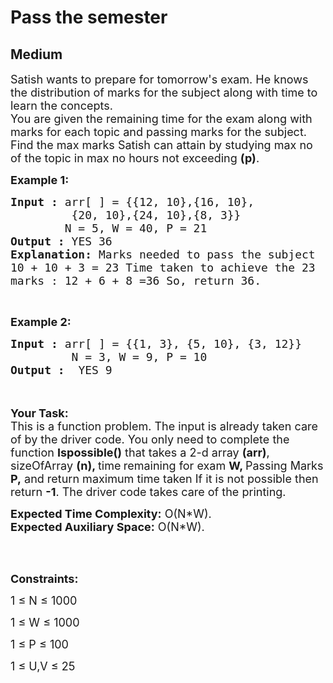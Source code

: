 # Pass the semester
## Medium
<div class="problems_problem_content__Xm_eO"><p><span style="font-size:18px">Satish wants to prepare for tomorrow's exam. He knows the distribution of marks for the subject along with time to learn the concepts.<br>
You are given the remaining time for the exam along with marks for each topic and passing marks for the subject.<br>
Find the max marks Satish can attain by studying max no of the topic in max no hours not exceeding <strong>(p)</strong>.</span></p>

<p><span style="font-size:18px"><strong>Example 1:</strong></span></p>

<pre><span style="font-size:18px"><strong>Input :</strong> arr[ ] = {{12, 10},{16, 10},
         {20, 10},{24, 10},{8, 3}}
        N = 5, W = 40, P = 21
<strong>Output :</strong> YES 36
<strong>Explanation:</strong> Marks needed to pass the subject  
10 + 10 + 3 = 23 Time taken to achieve the 23 
marks : 12 + 6 + 8 =36 So, return 36.
</span></pre>

<p>&nbsp;</p>

<p><span style="font-size:18px"><strong>Example 2:</strong></span></p>

<pre><span style="font-size:18px"><strong>Input :</strong> arr[ ] = {{1, 3}, {5, 10}, {3, 12}}
&nbsp;        N = 3, W = 9, P = 10  <strong>
Output :</strong>  YES 9</span></pre>

<p><br>
<br>
<span style="font-size:18px"><strong>Your Task:</strong><br>
This is a function problem. The input is already taken care of by the driver code. You only need to complete the function <strong>Ispossible()</strong> that takes a 2-d array <strong>(arr)</strong>, sizeOfArray <strong>(n), </strong>time<strong>&nbsp;</strong>remaining for exam&nbsp;<strong>W, </strong>Passing Marks<strong> P,</strong>&nbsp;and return maximum time taken If it is not possible then return <strong>-1</strong>. The driver code takes care of the printing.</span></p>

<p><span style="font-size:18px"><strong>Expected Time Complexity:</strong>&nbsp;O(N*W).<br>
<strong>Expected Auxiliary Space:</strong>&nbsp;O(N*W).</span></p>

<p>&nbsp;</p>

<p><br>
<span style="font-size:18px"><strong>Constraints:</strong></span></p>

<p><span style="font-size:18px">1 ≤ N ≤ 1000</span></p>

<p><span style="font-size:18px">1 ≤ W ≤ 1000</span></p>

<p><span style="font-size:18px">1 ≤ P ≤ 100</span></p>

<p><span style="font-size:18px">1 ≤ U,V ≤ 25</span></p>
</div>